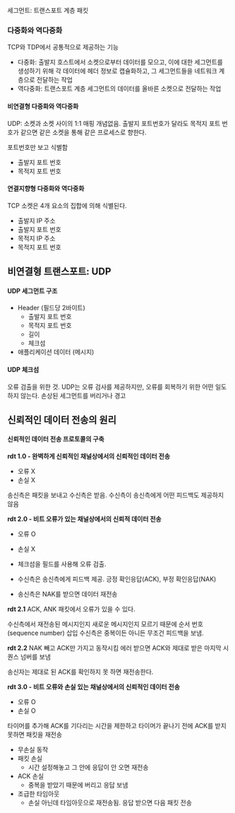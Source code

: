 세그먼트: 트랜스포트 계층 패킷

### 다중화와 역다중화

TCP와 TDP에서 공통적으로 제공하는 기능

- 다중화: 출발지 호스트에서 소켓으로부터 데이터를 모으고, 이에 대한 세그먼트를 생성하기 위해 각 데이터에 헤더 정보로 캡슐화하고, 그 세그먼트들을 네트워크 계층으로 전달하는 작업
- 역다중화: 트랜스포트 계층 세그먼트의 데이터를 올바른 소켓으로 전달하는 작업

#### 비연결형 다중화와 역다중화

UDP: 소켓과 소켓 사이의 1:1 매핑 개념없음. 출발지 포트번호가 달라도 목적지 포트 번호가 같으면 같은 소켓을 통해 같은 프로세스로 향한다.

포트번호만 보고 식별함

- 출발지 포트 번호
- 목적지 포트 번호

#### 연결지향형 다중화와 역다중화

TCP 소켓은 4개 요소의 집합에 의해 식별된다.

- 출발지 IP 주소
- 출발지 포트 번호
- 목적지 IP 주소
- 목적지 포트 번호

## 비연결형 트랜스포트: UDP

#### UDP 세그먼트 구조

- Header (필드당 2바이트)
  - 출발지 포트 번호
  - 목적지 포트 번호
  - 길이
  - 체크섬
- 애플리케이션 데이터 (메시지)

#### UDP 체크섬

오류 검출을 위한 것. UDP는 오류 검사를 제공하지만, 오류를 회복하기 위한 어떤 일도 하지 않는다.
손상된 세그먼트를 버리거나 경고

## 신뢰적인 데이터 전송의 원리

#### 신뢰적인 데이터 전송 프로토콜의 구축

**rdt 1.0 - 완벽하게 신뢰적인 채널상에서의 신뢰적인 데이터 전송**

- 오류 X
- 손실 X

송신측은 패킷을 보내고 수신측은 받음.
수신측이 송신측에게 어떤 피드백도 제공하지 않음

**rdt 2.0 - 비트 오류가 있는 채널상에서의 신뢰적 데이터 전송**

- 오류 O
- 손실 X

- 체크섬을 필드를 사용해 오류 검출.
- 수신측은 송신측에게 피드백 제공. 긍정 확인응답(ACK), 부정 확인응답(NAK)
- 송신측은 NAK를 받으면 데이터 재전송

**rdt 2.1**
ACK, ANK 패킷에서 오류가 있을 수 있다.

수신측에서 재전송된 메시지인지 새로운 메시지인지 모르기 때문에 순서 번호(sequence number) 삽입
수신측은 중복이든 아니든 무조건 피드백을 보냄.

**rdt 2.2**
NAK 빼고 ACK만 가지고 동작시킴
에러 받으면 ACK와 제대로 받은 마지막 시퀀스 넘버를 보냄

송신자는 제대로 된 ACK를 확인하지 못 하면 재전송한다.

**rdt 3.0 - 비트 오류와 손실 있는 채널상에서의 신뢰적인 데이터 전송**

- 오류 O
- 손실 O

타이머를 추가해 ACK를 기다리는 시간을 제한하고 타이머가 끝나기 전에 ACK를 받지 못하면 패킷을 재전송

- 무손실 동작
- 패킷 손실
  - 시간 설정해놓고 그 안에 응답이 안 오면 재전송
- ACK 손실
  - 중복을 받았기 때문에 버리고 응답 보냄
- 조급한 타임아웃
  - 손실 아닌데 타임아웃으로 재전송됨. 응답 받으면 다음 패킷 전송
